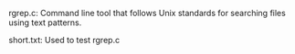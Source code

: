 rgrep.c:
Command line tool that follows Unix standards for searching files using text patterns.

short.txt:
Used to test rgrep.c
